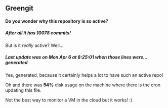 ## Greengit

#### Do you wonder why this repository is so active?

##### After all it has 10078 commits!

But is it *really* active? Well...

##### Last update was on Mon Apr 6 at 8:25:01 when those lines were... generated

Yes, generated, because it certainly helps a lot to have such an active repo!

Oh and there was **54%** disk usage on the machine
where there is the cron updating this file.

Not the best way to monitor a VM in the cloud but it works! :)
